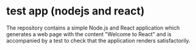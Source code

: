 # test app (nodejs and react)

The repository contains a simple Node.js and React application which generates
a web page with the content "Welcome to React" and is accompanied by a test to
check that the application renders satisfactorily.
